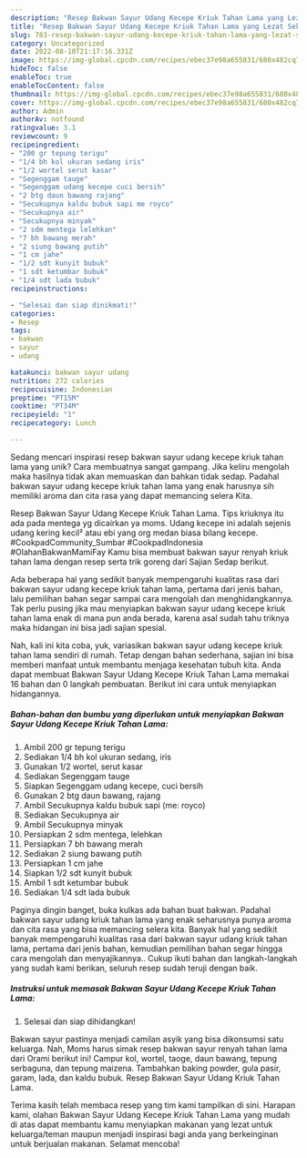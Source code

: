 ```yaml
---
description: "Resep Bakwan Sayur Udang Kecepe Kriuk Tahan Lama yang Lezat Sekali"
title: "Resep Bakwan Sayur Udang Kecepe Kriuk Tahan Lama yang Lezat Sekali"
slug: 783-resep-bakwan-sayur-udang-kecepe-kriuk-tahan-lama-yang-lezat-sekali
category: Uncategorized
date: 2022-08-10T21:17:16.331Z
image: https://img-global.cpcdn.com/recipes/ebec37e98a655831/680x482cq70/bakwan-sayur-udang-kecepe-kriuk-tahan-lama-foto-resep-utama.jpg
hideToc: false
enableToc: true
enableTocContent: false
thumbnail: https://img-global.cpcdn.com/recipes/ebec37e98a655831/680x482cq70/bakwan-sayur-udang-kecepe-kriuk-tahan-lama-foto-resep-utama.jpg
cover: https://img-global.cpcdn.com/recipes/ebec37e98a655831/680x482cq70/bakwan-sayur-udang-kecepe-kriuk-tahan-lama-foto-resep-utama.jpg
author: Admin
authorAv: notfound
ratingvalue: 3.1
reviewcount: 9
recipeingredient:
- "200 gr tepung terigu"
- "1/4 bh kol ukuran sedang iris"
- "1/2 wortel serut kasar"
- "Segenggam tauge"
- "Segenggam udang kecepe cuci bersih"
- "2 btg daun bawang rajang"
- "Secukupnya kaldu bubuk sapi me royco"
- "Secukupnya air"
- "Secukupnya minyak"
- "2 sdm mentega lelehkan"
- "7 bh bawang merah"
- "2 siung bawang putih"
- "1 cm jahe"
- "1/2 sdt kunyit bubuk"
- "1 sdt ketumbar bubuk"
- "1/4 sdt lada bubuk"
recipeinstructions:

- "Selesai dan siap dinikmati!"
categories:
- Resep
tags:
- bakwan
- sayur
- udang

katakunci: bakwan sayur udang 
nutrition: 272 calories
recipecuisine: Indonesian
preptime: "PT15M"
cooktime: "PT34M"
recipeyield: "1"
recipecategory: Lunch

---
```





Sedang mencari inspirasi resep bakwan sayur udang kecepe kriuk tahan lama yang unik? Cara membuatnya sangat gampang. Jika keliru mengolah maka hasilnya tidak akan memuaskan dan bahkan tidak sedap. Padahal bakwan sayur udang kecepe kriuk tahan lama yang enak harusnya sih memiliki aroma dan cita rasa yang dapat memancing selera Kita.





Resep Bakwan Sayur Udang Kecepe Kriuk Tahan Lama. Tips kriuknya itu ada pada mentega yg dicairkan ya moms. Udang kecepe ini adalah sejenis udang kering kecil² atau ebi yang org medan biasa bilang kecepe. #CookpadCommunity_Sumbar #CookpadIndonesia #OlahanBakwanMamiFay Kamu bisa membuat bakwan sayur renyah kriuk tahan lama dengan resep serta trik goreng dari Sajian Sedap berikut.

Ada beberapa hal yang sedikit banyak mempengaruhi kualitas rasa dari bakwan sayur udang kecepe kriuk tahan lama, pertama dari jenis bahan, lalu pemilihan bahan segar sampai cara mengolah dan menghidangkannya. Tak perlu pusing jika mau menyiapkan bakwan sayur udang kecepe kriuk tahan lama enak di mana pun anda berada, karena asal sudah tahu triknya maka hidangan ini bisa jadi sajian spesial.






Nah, kali ini kita coba, yuk, variasikan bakwan sayur udang kecepe kriuk tahan lama sendiri di rumah. Tetap dengan bahan sederhana, sajian ini bisa memberi manfaat untuk membantu menjaga kesehatan tubuh kita. Anda dapat membuat Bakwan Sayur Udang Kecepe Kriuk Tahan Lama memakai 16 bahan dan 0 langkah pembuatan. Berikut ini cara untuk menyiapkan hidangannya.

<!--inarticleads1-->

##### Bahan-bahan dan bumbu yang diperlukan untuk menyiapkan Bakwan Sayur Udang Kecepe Kriuk Tahan Lama:

1. Ambil 200 gr tepung terigu
1. Sediakan 1/4 bh kol ukuran sedang, iris
1. Gunakan 1/2 wortel, serut kasar
1. Sediakan Segenggam tauge
1. Siapkan Segenggam udang kecepe, cuci bersih
1. Gunakan 2 btg daun bawang, rajang
1. Ambil Secukupnya kaldu bubuk sapi (me: royco)
1. Sediakan Secukupnya air
1. Ambil Secukupnya minyak
1. Persiapkan 2 sdm mentega, lelehkan
1. Persiapkan 7 bh bawang merah
1. Sediakan 2 siung bawang putih
1. Persiapkan 1 cm jahe
1. Siapkan 1/2 sdt kunyit bubuk
1. Ambil 1 sdt ketumbar bubuk
1. Sediakan 1/4 sdt lada bubuk


Paginya dingin banget, buka kulkas ada bahan buat bakwan. Padahal bakwan sayur udang kriuk tahan lama yang enak seharusnya punya aroma dan cita rasa yang bisa memancing selera kita. Banyak hal yang sedikit banyak mempengaruhi kualitas rasa dari bakwan sayur udang kriuk tahan lama, pertama dari jenis bahan, kemudian pemilihan bahan segar hingga cara mengolah dan menyajikannya.. Cukup ikuti bahan dan langkah-langkah yang sudah kami berikan, seluruh resep sudah teruji dengan baik. 

<!--inarticleads2-->

##### Instruksi untuk memasak Bakwan Sayur Udang Kecepe Kriuk Tahan Lama:


1. Selesai dan siap dihidangkan!

Bakwan sayur pastinya menjadi camilan asyik yang bisa dikonsumsi satu keluarga. Nah, Moms harus simak resep bakwan sayur renyah tahan lama dari Orami berikut ini! Campur kol, wortel, taoge, daun bawang, tepung serbaguna, dan tepung maizena. Tambahkan baking powder, gula pasir, garam, lada, dan kaldu bubuk. Resep Bakwan Sayur Udang Kriuk Tahan Lama. 

Terima kasih telah membaca resep yang tim kami tampilkan di sini. Harapan kami, olahan Bakwan Sayur Udang Kecepe Kriuk Tahan Lama yang mudah di atas dapat membantu kamu menyiapkan makanan yang lezat untuk keluarga/teman maupun menjadi inspirasi bagi anda yang berkeinginan untuk berjualan makanan. Selamat mencoba!
